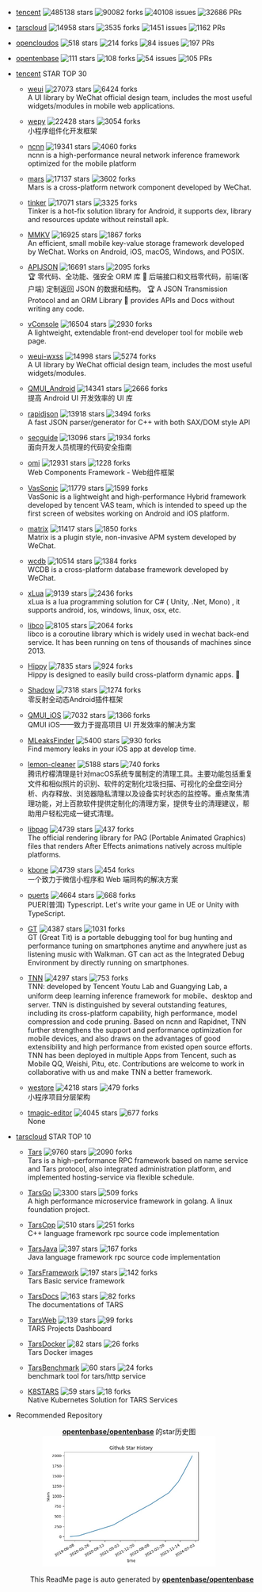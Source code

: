 
+ [tencent](https://github.com/tencent)
![485138 stars](https://img.shields.io/badge/Stars-485138-green)
![90082 forks](https://img.shields.io/badge/Forks-90082-green)
![40108 issues](https://img.shields.io/badge/Issues-40108-green)
![32686 PRs](https://img.shields.io/badge/PRs-32686-green)

+ [tarscloud](https://github.com/tarscloud)
![14958 stars](https://img.shields.io/badge/Stars-14958-green)
![3535 forks](https://img.shields.io/badge/Forks-3535-green)
![1451 issues](https://img.shields.io/badge/Issues-1451-green)
![1162 PRs](https://img.shields.io/badge/PRs-1162-green)

+ [opencloudos](https://github.com/opencloudos)
![518 stars](https://img.shields.io/badge/Stars-518-green)
![214 forks](https://img.shields.io/badge/Forks-214-green)
![84 issues](https://img.shields.io/badge/Issues-84-green)
![197 PRs](https://img.shields.io/badge/PRs-197-green)

+ [opentenbase](https://github.com/opentenbase)
![111 stars](https://img.shields.io/badge/Stars-111-green)
![108 forks](https://img.shields.io/badge/Forks-108-green)
![54 issues](https://img.shields.io/badge/Issues-54-green)
![105 PRs](https://img.shields.io/badge/PRs-105-green)



+ [tencent](https://github.com/tencent) STAR TOP 30
    
    + [weui](https://github.com/tencent/weui) 
    ![27073 stars](https://img.shields.io/badge/Stars-27073-green)
    ![6424 forks](https://img.shields.io/badge/Forks-6424-green)  
    A UI library by WeChat official design team, includes the most useful widgets/modules in mobile web applications.
    
    + [wepy](https://github.com/tencent/wepy) 
    ![22428 stars](https://img.shields.io/badge/Stars-22428-green)
    ![3054 forks](https://img.shields.io/badge/Forks-3054-green)  
    小程序组件化开发框架
    
    + [ncnn](https://github.com/tencent/ncnn) 
    ![19341 stars](https://img.shields.io/badge/Stars-19341-green)
    ![4060 forks](https://img.shields.io/badge/Forks-4060-green)  
    ncnn is a high-performance neural network inference framework optimized for the mobile platform
    
    + [mars](https://github.com/tencent/mars) 
    ![17137 stars](https://img.shields.io/badge/Stars-17137-green)
    ![3602 forks](https://img.shields.io/badge/Forks-3602-green)  
    Mars is a cross-platform network component  developed by WeChat.
    
    + [tinker](https://github.com/tencent/tinker) 
    ![17071 stars](https://img.shields.io/badge/Stars-17071-green)
    ![3325 forks](https://img.shields.io/badge/Forks-3325-green)  
    Tinker is a hot-fix solution library for Android, it supports dex, library and resources update without reinstall apk.
    
    + [MMKV](https://github.com/tencent/MMKV) 
    ![16925 stars](https://img.shields.io/badge/Stars-16925-green)
    ![1867 forks](https://img.shields.io/badge/Forks-1867-green)  
    An efficient, small mobile key-value storage framework developed by WeChat. Works on Android, iOS, macOS, Windows, and POSIX.
    
    + [APIJSON](https://github.com/tencent/APIJSON) 
    ![16691 stars](https://img.shields.io/badge/Stars-16691-green)
    ![2095 forks](https://img.shields.io/badge/Forks-2095-green)  
    🏆 零代码、全功能、强安全 ORM 库 🚀 后端接口和文档零代码，前端(客户端) 定制返回 JSON 的数据和结构。 🏆 A JSON Transmission Protocol and an ORM Library 🚀  provides APIs and Docs without writing any code.
    
    + [vConsole](https://github.com/tencent/vConsole) 
    ![16504 stars](https://img.shields.io/badge/Stars-16504-green)
    ![2930 forks](https://img.shields.io/badge/Forks-2930-green)  
    A lightweight, extendable front-end developer tool for mobile web page.
    
    + [weui-wxss](https://github.com/tencent/weui-wxss) 
    ![14998 stars](https://img.shields.io/badge/Stars-14998-green)
    ![5274 forks](https://img.shields.io/badge/Forks-5274-green)  
    A UI library by WeChat official design team, includes the most useful widgets/modules.
    
    + [QMUI_Android](https://github.com/tencent/QMUI_Android) 
    ![14341 stars](https://img.shields.io/badge/Stars-14341-green)
    ![2666 forks](https://img.shields.io/badge/Forks-2666-green)  
    提高 Android UI 开发效率的 UI 库
    
    + [rapidjson](https://github.com/tencent/rapidjson) 
    ![13918 stars](https://img.shields.io/badge/Stars-13918-green)
    ![3494 forks](https://img.shields.io/badge/Forks-3494-green)  
    A fast JSON parser/generator for C++ with both SAX/DOM style API
    
    + [secguide](https://github.com/tencent/secguide) 
    ![13096 stars](https://img.shields.io/badge/Stars-13096-green)
    ![1934 forks](https://img.shields.io/badge/Forks-1934-green)  
    面向开发人员梳理的代码安全指南
    
    + [omi](https://github.com/tencent/omi) 
    ![12931 stars](https://img.shields.io/badge/Stars-12931-green)
    ![1228 forks](https://img.shields.io/badge/Forks-1228-green)  
    Web Components Framework - Web组件框架
    
    + [VasSonic](https://github.com/tencent/VasSonic) 
    ![11779 stars](https://img.shields.io/badge/Stars-11779-green)
    ![1599 forks](https://img.shields.io/badge/Forks-1599-green)  
    VasSonic is a lightweight and high-performance Hybrid framework developed by tencent VAS team, which is intended to speed up the first screen of websites working on Android and iOS platform. 
    
    + [matrix](https://github.com/tencent/matrix) 
    ![11417 stars](https://img.shields.io/badge/Stars-11417-green)
    ![1850 forks](https://img.shields.io/badge/Forks-1850-green)  
    Matrix is a plugin style, non-invasive APM system developed by WeChat.
    
    + [wcdb](https://github.com/tencent/wcdb) 
    ![10514 stars](https://img.shields.io/badge/Stars-10514-green)
    ![1384 forks](https://img.shields.io/badge/Forks-1384-green)  
    WCDB is a cross-platform database framework developed by WeChat.
    
    + [xLua](https://github.com/tencent/xLua) 
    ![9139 stars](https://img.shields.io/badge/Stars-9139-green)
    ![2436 forks](https://img.shields.io/badge/Forks-2436-green)  
    xLua is a lua programming solution for  C# ( Unity, .Net, Mono) , it supports android, ios, windows, linux, osx, etc.
    
    + [libco](https://github.com/tencent/libco) 
    ![8105 stars](https://img.shields.io/badge/Stars-8105-green)
    ![2064 forks](https://img.shields.io/badge/Forks-2064-green)  
    libco is a coroutine library which is widely used in wechat  back-end service. It has been running on tens of thousands of machines since 2013.
    
    + [Hippy](https://github.com/tencent/Hippy) 
    ![7835 stars](https://img.shields.io/badge/Stars-7835-green)
    ![924 forks](https://img.shields.io/badge/Forks-924-green)  
    Hippy is designed to easily build cross-platform dynamic apps. 👏
    
    + [Shadow](https://github.com/tencent/Shadow) 
    ![7318 stars](https://img.shields.io/badge/Stars-7318-green)
    ![1274 forks](https://img.shields.io/badge/Forks-1274-green)  
    零反射全动态Android插件框架
    
    + [QMUI_iOS](https://github.com/tencent/QMUI_iOS) 
    ![7032 stars](https://img.shields.io/badge/Stars-7032-green)
    ![1366 forks](https://img.shields.io/badge/Forks-1366-green)  
    QMUI iOS——致力于提高项目 UI 开发效率的解决方案
    
    + [MLeaksFinder](https://github.com/tencent/MLeaksFinder) 
    ![5400 stars](https://img.shields.io/badge/Stars-5400-green)
    ![930 forks](https://img.shields.io/badge/Forks-930-green)  
    Find memory leaks in your iOS app at develop time.
    
    + [lemon-cleaner](https://github.com/tencent/lemon-cleaner) 
    ![5188 stars](https://img.shields.io/badge/Stars-5188-green)
    ![740 forks](https://img.shields.io/badge/Forks-740-green)  
    腾讯柠檬清理是针对macOS系统专属制定的清理工具。主要功能包括重复文件和相似照片的识别、软件的定制化垃圾扫描、可视化的全盘空间分析、内存释放、浏览器隐私清理以及设备实时状态的监控等。重点聚焦清理功能，对上百款软件提供定制化的清理方案，提供专业的清理建议，帮助用户轻松完成一键式清理。
    
    + [libpag](https://github.com/tencent/libpag) 
    ![4739 stars](https://img.shields.io/badge/Stars-4739-green)
    ![437 forks](https://img.shields.io/badge/Forks-437-green)  
    The official rendering library for PAG (Portable Animated Graphics) files that renders After Effects animations natively across multiple platforms.
    
    + [kbone](https://github.com/tencent/kbone) 
    ![4739 stars](https://img.shields.io/badge/Stars-4739-green)
    ![454 forks](https://img.shields.io/badge/Forks-454-green)  
    一个致力于微信小程序和 Web 端同构的解决方案
    
    + [puerts](https://github.com/tencent/puerts) 
    ![4664 stars](https://img.shields.io/badge/Stars-4664-green)
    ![668 forks](https://img.shields.io/badge/Forks-668-green)  
    PUER(普洱) Typescript. Let's write your game in UE or Unity with TypeScript.
    
    + [GT](https://github.com/tencent/GT) 
    ![4387 stars](https://img.shields.io/badge/Stars-4387-green)
    ![1031 forks](https://img.shields.io/badge/Forks-1031-green)  
    GT (Great Tit) is a portable debugging tool for bug hunting and performance tuning on smartphones anytime and anywhere just as listening music with Walkman. GT can act as the Integrated Debug Environment by directly running on smartphones.
    
    + [TNN](https://github.com/tencent/TNN) 
    ![4297 stars](https://img.shields.io/badge/Stars-4297-green)
    ![753 forks](https://img.shields.io/badge/Forks-753-green)  
    TNN: developed by Tencent Youtu Lab and Guangying Lab, a uniform deep learning inference framework for mobile、desktop and server. TNN is distinguished by several outstanding features, including its cross-platform capability, high performance, model compression and code pruning. Based on ncnn and Rapidnet, TNN further strengthens the support and performance optimization for mobile devices, and also draws on the advantages of good extensibility and high performance from existed open source efforts. TNN has been deployed in multiple Apps from Tencent, such as Mobile QQ, Weishi, Pitu, etc. Contributions are welcome to work in collaborative with us and make TNN a better framework. 
    
    + [westore](https://github.com/tencent/westore) 
    ![4218 stars](https://img.shields.io/badge/Stars-4218-green)
    ![479 forks](https://img.shields.io/badge/Forks-479-green)  
    小程序项目分层架构
    
    + [tmagic-editor](https://github.com/tencent/tmagic-editor) 
    ![4045 stars](https://img.shields.io/badge/Stars-4045-green)
    ![677 forks](https://img.shields.io/badge/Forks-677-green)  
    None
    

+ [tarscloud](https://github.com/tarscloud) STAR TOP 10
    
    + [Tars](https://github.com/tarscloud/Tars) 
    ![9760 stars](https://img.shields.io/badge/Stars-9760-green)
    ![2090 forks](https://img.shields.io/badge/Forks-2090-green)  
    Tars is a high-performance RPC framework based on name service and Tars protocol, also integrated administration platform, and implemented hosting-service via flexible schedule.
    
    + [TarsGo](https://github.com/tarscloud/TarsGo) 
    ![3300 stars](https://img.shields.io/badge/Stars-3300-green)
    ![509 forks](https://img.shields.io/badge/Forks-509-green)  
    A  high performance microservice  framework  in golang. A linux foundation project.
    
    + [TarsCpp](https://github.com/tarscloud/TarsCpp) 
    ![510 stars](https://img.shields.io/badge/Stars-510-green)
    ![251 forks](https://img.shields.io/badge/Forks-251-green)  
    C++ language framework rpc source code implementation
    
    + [TarsJava](https://github.com/tarscloud/TarsJava) 
    ![397 stars](https://img.shields.io/badge/Stars-397-green)
    ![167 forks](https://img.shields.io/badge/Forks-167-green)  
    Java language framework rpc source code implementation
    
    + [TarsFramework](https://github.com/tarscloud/TarsFramework) 
    ![197 stars](https://img.shields.io/badge/Stars-197-green)
    ![142 forks](https://img.shields.io/badge/Forks-142-green)  
    Tars Basic service framework
    
    + [TarsDocs](https://github.com/tarscloud/TarsDocs) 
    ![163 stars](https://img.shields.io/badge/Stars-163-green)
    ![82 forks](https://img.shields.io/badge/Forks-82-green)  
    The documentations of TARS
    
    + [TarsWeb](https://github.com/tarscloud/TarsWeb) 
    ![139 stars](https://img.shields.io/badge/Stars-139-green)
    ![99 forks](https://img.shields.io/badge/Forks-99-green)  
    TARS Projects Dashboard
    
    + [TarsDocker](https://github.com/tarscloud/TarsDocker) 
    ![82 stars](https://img.shields.io/badge/Stars-82-green)
    ![26 forks](https://img.shields.io/badge/Forks-26-green)  
    Tars Docker  images
    
    + [TarsBenchmark](https://github.com/tarscloud/TarsBenchmark) 
    ![60 stars](https://img.shields.io/badge/Stars-60-green)
    ![24 forks](https://img.shields.io/badge/Forks-24-green)  
    benchmark tool for tars/http service
    
    + [K8STARS](https://github.com/tarscloud/K8STARS) 
    ![59 stars](https://img.shields.io/badge/Stars-59-green)
    ![18 forks](https://img.shields.io/badge/Forks-18-green)  
    Native Kubernetes  Solution for TARS Services
    


+ Recommended Repository  
<p align="center">
      <strong>
        <a href="https://github.com/opentenbase/opentenbase" target="_blank">opentenbase/opentenbase</a>
      </strong>  的star历史图
  <br>
  <img src="https://raw.githubusercontent.com/ButterAndButterfly/GithubTools/master/data/stars_history.jpg" width="350px"></img>    
</p>

<p align="right">
      This ReadMe page is auto generated by 
      <strong>
        <a href="https://github.com/opentenbase/opentenbase" target="_blank">opentenbase/opentenbase</a><br>
      </strong>   
</p>